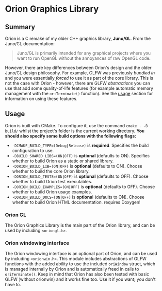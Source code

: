 # Orion Graphics Library

## Summary

Orion is a C remake of my older C++ graphics library, **Juno/GL**. From the Juno/GL documentation:
 > Juno/GL is primarily intended for any graphical projects where you want to run OpenGL without the annoyances of raw OpenGL code.

However, there are key differences between Orion's design and the older Juno/GL design philosophy. For example, GLFW was previously _bundled in_ and you were essentially _forced_ to use it as part of the core library. This is not the case with Orion - however, there are GLFW _abstractions_ you can use that add some quality-of-life features (for example automatic memory management with the `oriTerminate()` function). See the [usage](#orion-windowing-interface) section for information on using these features.

## Usage

Orion is built with CMake. To configure it, use the command `cmake . -B build/` whilst the project's folder is the current working directory. **You should also specify some build options with the following flags:**
 - `-DCMAKE_BUILD_TYPE=(Debug|Release)` is **required**. Specifies the build configuration to use.
 - `-DBUILD_SHARED_LIBS=(ON|OFF)` is **optional** (defaults to ON). Specifies whether to build Orion as a static or shared library.
 - `-DORION_BUILD_LIB=(ON|OFF)` is **optional** (defaults to ON). Choose whether to build the core Orion library.
 - `-DORION_BUILD_TESTS=(ON|OFF)` is **optional** (defaults to OFF). Choose whether to build Orion test executables.
 - `-DORION_BUILD_EXAMPLES=(ON|OFF)` is **optional** (defaults to OFF). Choose whether to build Orion usage examples.
 - `-DORION_BUILD_DOCS=(ON|OFF)` is **optional** (defaults to ON). Choose whether to build Orion HTML documentation. requires Doxygen!

### Orion GL
The Orion Graphics Library is the main part of the Orion library, and can be used by including `<oriongl.h>`.

### Orion windowing interface
The Orion windowing interface is an optional part of Orion, and can be used by including `<orionwin.h>`. This module includes abstractions of GLFW functions with the added ability to use the included `oriWindow` struct, which is managed internally by Orion and is automatically freed in calls to `oriTerminate()`. Keep in mind that Orion has also been tested with basic GLFW (without orionwin) and it works fine too. Use it if you want; you don't have to.
